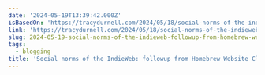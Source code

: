 ```yaml
---
date: '2024-05-19T13:39:42.000Z'
isBasedOn: 'https://tracydurnell.com/2024/05/18/social-norms-of-the-indieweb/'
link: 'https://tracydurnell.com/2024/05/18/social-norms-of-the-indieweb/'
slug: 2024-05-19-social-norms-of-the-indieweb-followup-from-homebrew-website-club
tags:
  - blogging
title: 'Social norms of the IndieWeb: followup from Homebrew Website Club'
---
```

 

